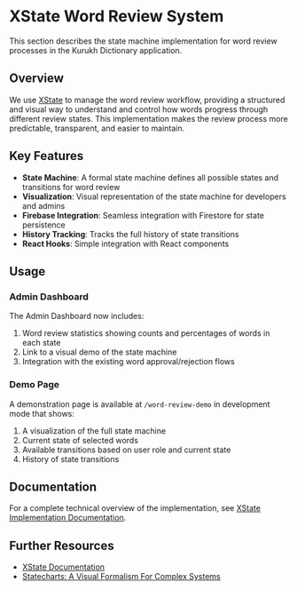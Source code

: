 # XState Word Review System

This section describes the state machine implementation for word review processes in the Kurukh Dictionary application.

## Overview

We use [XState](https://xstate.js.org/) to manage the word review workflow, providing a structured and visual way to understand and control how words progress through different review states. This implementation makes the review process more predictable, transparent, and easier to maintain.

## Key Features

- **State Machine**: A formal state machine defines all possible states and transitions for word review
- **Visualization**: Visual representation of the state machine for developers and admins
- **Firebase Integration**: Seamless integration with Firestore for state persistence
- **History Tracking**: Tracks the full history of state transitions
- **React Hooks**: Simple integration with React components

## Usage

### Admin Dashboard

The Admin Dashboard now includes:

1. Word review statistics showing counts and percentages of words in each state
2. Link to a visual demo of the state machine
3. Integration with the existing word approval/rejection flows

### Demo Page

A demonstration page is available at `/word-review-demo` in development mode that shows:

1. A visualization of the full state machine
2. Current state of selected words
3. Available transitions based on user role and current state
4. History of state transitions

## Documentation

For a complete technical overview of the implementation, see [XState Implementation Documentation](docs/XSTATE_IMPLEMENTATION.md).

## Further Resources

- [XState Documentation](https://xstate.js.org/docs/)
- [Statecharts: A Visual Formalism For Complex Systems](https://www.sciencedirect.com/science/article/pii/0167642387900359/pdf)

